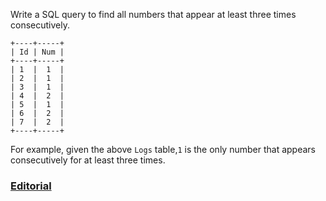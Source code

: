Write a SQL query to find all numbers that appear at least three times consecutively.

```
+----+-----+
| Id | Num |
+----+-----+
| 1  |  1  |
| 2  |  1  |
| 3  |  1  |
| 4  |  2  |
| 5  |  1  |
| 6  |  2  |
| 7  |  2  |
+----+-----+
```

For example, given the above `Logs` table,`1` is the only number that appears consecutively for at least three times.

### [Editorial](https://leetcode.com/articles/consecutive-numbers/)
